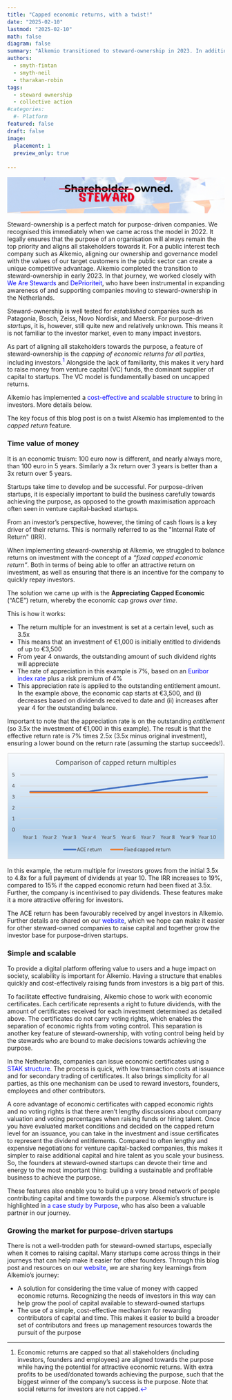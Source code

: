 ```yaml
---
title: "Capped economic returns, with a twist!"
date: "2025-02-10"
lastmod: "2025-02-10"
math: false
diagram: false
summary: "Alkemio transitioned to steward-ownership in 2023. In addition to the fundamental features of steward-ownership, Alkemio has added a 'twist' to the capped return concept to make the company attractive to purpose-minded investors. The blog shares key lessons from this implementation to hopefully help other steward owned ventures."
authors:
  - smyth-fintan
  - smyth-neil
  - tharakan-robin
tags:
  - steward ownership
  - collective action
#categories:
  #- Platform
featured: false
draft: false
image:
  placement: 1
  preview_only: true

---
```

<style>
a {
    text-decoration: none;
    color: blue;
}
a:hover {
    text-decoration: underline;
}
</style> 

[![Alkemio is steward-owned. Profit serves the purpose.](./banner.jpg)](https://www.alkemio.org/structure/)

Steward-ownership is a perfect match for purpose-driven companies. We recognised this immediately when we came across the model in 2022. 
It legally ensures that the purpose of an organisation will always remain the top priority and aligns all stakeholders towards it. 
For a public interest tech company such as Alkemio, aligning our ownership and governance model with the values of our target customers in the public sector can create a unique competitive advantage. 
Alkemio completed the transition to steward-ownership in early 2023. 
In that journey, we worked closely with [We Are Stewards](https://wearestewards.nl/) and [DePrioriteit](https://deprioriteit.nl/), who have been instrumental in expanding awareness of and supporting companies moving to steward-ownership in the Netherlands.

Steward-ownership is well tested for *established* companies such as Patagonia, Bosch, Zeiss, Novo Nordisk, and Maersk. 
For purpose-driven *startups*, it is, however, still quite new and relatively unknown. This means it is not familiar to the investor market, even to many impact investors.

As part of aligning all stakeholders towards the purpose, a feature of steward-ownership is the *capping of economic returns for all parties*, including investors.[^1] 
Alongside the lack of familiarity, this makes it very hard to raise money from venture capital (VC) funds, the dominant supplier of capital to startups. The VC model is fundamentally based on uncapped returns.

Alkemio has implemented a [cost-effective and scalable structure](https://alkemio.org/structure) to bring in investors. More details below.

The key focus of this blog post is on a twist Alkemio has implemented to the *capped return* feature. 

### Time value of money

It is an economic truism: 100 euro now is different, and nearly always more, than 100 euro in 5 years. Similarly a 3x return over 3 years is better than a 3x return over 5 years. 

Startups take time to develop and be successful. 
For purpose-driven startups, it is especially important to build the business carefully towards achieving the purpose, as opposed to the growth maximisation approach often seen in venture capital-backed startups.

From an investor’s perspective, however, the timing of cash flows is a key driver of their returns. This is normally referred to as the "Internal Rate of Return" (IRR).

When implementing steward-ownership at Alkemio, we struggled to balance returns on investment with the concept of a *“fixed capped economic return”*. Both in terms of being able to offer an attractive return on investment, as well as ensuring that there is an incentive for the company to quickly repay investors. 

The solution we came up with is the **Appreciating Capped Economic** (“ACE”) return, whereby the economic cap *grows over time*. 

This is how it works: 

-	The return multiple for an investment is set at a certain level, such as 3.5x 
-	This means that an investment of €1,000 is initially entitled to dividends of up to €3,500
-	From year 4 onwards, the outstanding amount of such dividend rights will appreciate
-	The rate of appreciation in this example is 7%, based on an [Euribor index rate](https://www.euribor-rates.eu/en/current-euribor-rates/4/euribor-rate-12-months/) plus a risk premium of 4%
-	This appreciation rate is applied to the outstanding entitlement amount. In the example above, the economic cap starts at €3,500, and (i) decreases based on dividends received to date and (ii) increases after year 4 for the outstanding balance. 

Important to note that the appreciation rate is on the outstanding *entitlement* (so 3.5x the investment of €1,000 in this example). The result is that the effective return rate is 7% times 2.5x (3.5x minus original investment), ensuring a lower bound on the return rate (assuming the startup succeeds!).

![ACE returns v. fixed capped return](./ace-fixed-chart.png)

In this example, the return multiple for investors grows from the initial 3.5x to 4.8x for a full payment of dividends at year 10. 
The IRR increases to 19%, compared to 15% if the capped economic return had been fixed at 3.5x. 
Further, the company is incentivised to pay dividends. These features make it a more attractive offering for investors. 

The ACE return has been favourably received by angel investors in Alkemio. 
Further details are shared on our [website](https://www.alkemio.org/investors/), which we hope can make it easier for other steward-owned companies to raise capital and together grow the investor base for purpose-driven startups.

### Simple and scalable 

To provide a digital platform offering value to users and a huge impact on society, scalability is important for Alkemio. 
Having a structure that enables quickly and cost-effectively raising funds from investors is a big part of this. 

To facilitate effective fundraising, Alkemio chose to work with economic certificates. 
Each certificate represents a right to future dividends, with the amount of certificates received for each investment determined as detailed above. 
The certificates do not carry voting rights, which enables the separation of economic rights from voting control. 
This separation is another key feature of steward-ownership, with voting control being held by the stewards who are bound to make decisions towards achieving the purpose.

In the Netherlands, companies can issue economic certificates using a [STAK structure](https://business.gov.nl/running-your-business/legal-forms-and-governance/trust-office-foundation-stak/). 
The process is quick, with low transaction costs at issuance and for secondary trading of certificates. 
It also brings simplicity for all parties, as this one mechanism can be used to reward investors, founders, employees and other contributors.

A core advantage of economic certificates with capped economic rights and no voting rights is that there aren’t lengthy discussions about company valuation and voting percentages when raising funds or hiring talent. 
Once you have evaluated market conditions and decided on the capped return level for an issuance, you can take in the investment and issue certificates to represent the dividend entitlements. 
Compared to often lengthy and expensive negotiations for venture capital-backed companies, this makes it simpler to raise additional capital and  hire talent as you scale your business. 
So, the founders at steward-owned startups can devote their time and energy to the most important thing: building a sustainable and profitable business to achieve the purpose. 

These features also enable you to build up a very broad network of people contributing capital and time towards the purpose. 
Alkemio’s structure is highlighted in [a case study by Purpose](https://purpose-economy.org/content/uploads/purpose-alkemio-casestudyen-31032024.pdf), who has also been a valuable partner in our journey. 


### Growing the market for purpose-driven startups

There is not a well-trodden path for steward-owned startups, especially when it comes to raising capital. 
Many startups come across things in their journeys that can help make it easier for other founders. 
Through this blog post and resources on our [website](https://www.alkemio.org/investors/), we are sharing key learnings from Alkemio’s journey: 


- A solution for considering the time value of money with capped economic returns. Recognizing the needs of investors in this way can help grow the pool of capital available to steward-owned startups
- The use of a simple, cost-effective mechanism for rewarding contributors of capital and time. This makes it easier to build a broader set of contributors and frees up management resources towards the pursuit of the purpose


[^1]: Economic returns are capped so that all stakeholders (including investors, founders and employees) are aligned towards the purpose while having the potential for attractive economic returns. 
With extra profits to be used/donated towards achieving the purpose, such that the biggest winner of the company’s success is the purpose. 
Note that social returns for investors are not capped.